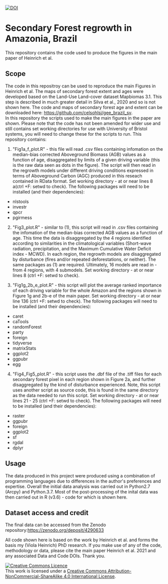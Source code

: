 
[![DOI](https://zenodo.org/badge/DOI/10.5281/zenodo.4479398.svg)](https://doi.org/10.5281/zenodo.4479398)

# Secondary Forest regrowth in Amazonia, Brazil
This repository contains the code used to produce the figures in the main paper of Heinrich et al.

## Scope
The code in this repositroy can be used to reproduce the main Figures in Heinrich et al. The maps of secondary forest extent and ages were developed based on the Land-Use Land-cover dataset Mapbiomas 3.1. This step is described in much greater detail in Silva et al., 2020 and so is not shown here. The code and maps of secondary forest age and extent can be downloaded here: https://github.com/celsohlsj/gee_brazil_sv. \
In this repository the scripts used to make the main figures in the paper are shown. Please note that the code has not been amended for wider use and still contains set working directories for use with University of Bristol systems, you will need to change these for the scripts to run. This repository contains:

1. "Fig1a_f_plot.R" - this file will read .csv files containing infomation on the median-bias corrected Aboveground Biomass (AGB) values as a function of age, disaggregated by limits of a given driving variable (this is the raw data seen as dots in the figure). The script will then read in the regrowth models under different driving conditions expressed in terms of Aboveground Carbon (AGC) produced in this reseach contained in RData format. Set working directory - at or near lines 8 a(ctrl +F: setwd to check). The following packages will need to be installed (and their dependencies):
  * nlstools
  * investr
  * qpcr
  * pgirmess

2. "Fig3_plot.R" - similar to (1), this script will read in .csv files containing the infomation of the median-bias corrected AGB values as a function of age. This time the data is disaggregated by the 4 regions identified according to similarities in the climatological variables (Short-wave radiation, precipitation, and the Maximum Cumulative Water Deficit index - MCWD). In each region, the regrowth models are disaggregated by disturbance (fires and/or repeated deforestations, or neither). The same packages as (1) are required. Ultimately, 16 models are read in - from 4 regions, with 4 submodels. Set working directory - at or near lines 8 (ctrl +F: setwd to check). 

3. "Fig1g_2b_e_plot.R" - this script will plot the average ranked importance of each driving variable for the whole Amazon and the regions shown in Figure 1g and 2b-e of the main paper. Set working directory - at or near line 136 (ctrl +F: setwd to check). The following packages will need to be installed (and their dependencies):
  * caret
  * caTools
  * randomForest
  * party
  * foreign
  * tidyverse
  * matrixStats
  * ggplot2
  * ggpubr
  * egg

4. "Fig4_Fig5_plot.R" - this script uses the .dbf file of the .tiff files for each secondary forest pixel in each region shown in Figure 2a, and further disaggregated by the kind of disturbance experienced. Note, this script uses another script as source code, this is found in the same directory as the data needed to run this script. Set working directory - at or near lines 21 - 25 (ctrl +F: setwd to check). The following packages will need to be installed (and their dependencies):
  * raster
  * ggpubr
  * foreign
  * ggplot2
  * sf
  * rgdal
  * dplyr

## Usage
The data produced in this project were produced using a combination of programming languages due to differences in the author's preferences and expertise. Overall the initial data analysis was carried out in Python2.7 (Arcpy) and Python.3.7. Most of the post-processing of the inital data was then carried out in R (v3.6) - code for which is shown here.  

## Dataset access and credit
The final data can be accessed from the Zenodo repository:https://zenodo.org/deposit/4290633 

All code shown here is based on the work by Heinrich et al. and forms the basis my (Viola Heinrich) PhD research. If you make use of any of the code, methodology or data, please cite the main paper Heinrich et al. 2021 and any associated Data and Code DOIs. Thank you.

<a rel="license" href="http://creativecommons.org/licenses/by-nc-sa/4.0/"><img alt="Creative Commons Licence" style="border-width:0" src="https://i.creativecommons.org/l/by-nc-sa/4.0/88x31.png" /></a><br />This work is licensed under a <a rel="license" href="http://creativecommons.org/licenses/by-nc-sa/4.0/">Creative Commons Attribution-NonCommercial-ShareAlike 4.0 International License</a>.


